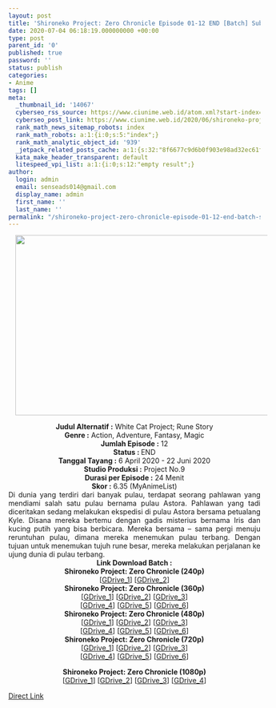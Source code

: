 ```yaml
---
layout: post
title: 'Shironeko Project: Zero Chronicle Episode 01-12 END [Batch] Subtitle Indonesia'
date: 2020-07-04 06:18:19.000000000 +00:00
type: post
parent_id: '0'
published: true
password: ''
status: publish
categories:
- Anime
tags: []
meta:
  _thumbnail_id: '14067'
  cyberseo_rss_source: https://www.ciunime.web.id/atom.xml?start-index=451&max-results=150
  cyberseo_post_link: https://www.ciunime.web.id/2020/06/shironeko-project-zero-chronicle.html
  rank_math_news_sitemap_robots: index
  rank_math_robots: a:1:{i:0;s:5:"index";}
  rank_math_analytic_object_id: '939'
  _jetpack_related_posts_cache: a:1:{s:32:"8f6677c9d6b0f903e98ad32ec61f8deb";a:2:{s:7:"expires";i:1643223508;s:7:"payload";a:0:{}}}
  kata_make_header_transparent: default
  litespeed_vpi_list: a:1:{i:0;s:12:"empty result";}
author:
  login: admin
  email: senseads014@gmail.com
  display_name: admin
  first_name: ''
  last_name: ''
permalink: "/shironeko-project-zero-chronicle-episode-01-12-end-batch-subtitle-indonesia/"
---
```

<div class="separator" style="clear: both; text-align: center;"><a href="https://1.bp.blogspot.com/-q-ZZU8-NqAE/Xox1UyDOsxI/AAAAAAAAeDo/RvVxq-qsHoARus4MeBMMCx4w08E4Lh2JgCLcBGAsYHQ/s1600/Shironeko%2BProject%2B-%2BZero%2BChronicle.jpg" imageanchor="1" style="margin-left: 1em; margin-right: 1em;"><img border="0" data-original-height="720" data-original-width="1280" height="360" src="{{ site.baseurl }}/assets/2020/07/Shironeko%2BProject%2B-%2BZero%2BChronicle.jpg" width="640" /></a></div>
<p>
<div style="text-align: center;"><b>Judul</b><b><b>&nbsp;Alternatif</b>&nbsp;:</b>&nbsp;White Cat&nbsp;Project; Rune Story</div>
<div style="text-align: center;"><b>Genre :</b>&nbsp;Action, Adventure, Fantasy, Magic</div>
<div style="text-align: center;"><b>Jumlah Episode :</b>&nbsp;12<br /><b>Status :&nbsp;</b>END<br /><b>Tanggal Tayang :</b>&nbsp;6 April 2020&nbsp;- 22 Juni 2020<br /><b>Studio Produksi :</b>&nbsp;Project No.9<br /><b>Durasi per Episode :</b>&nbsp;24 Menit</div>
<div style="text-align: center;"><b>Skor :</b>&nbsp;6.35 (MyAnimeList)</div>
<div style="text-align: center;"></div>
<div style="text-align: justify;">Di dunia yang terdiri dari banyak pulau, terdapat seorang pahlawan yang mendiami salah satu pulau bernama pulau Astora. Pahlawan yang tadi diceritakan sedang melakukan ekspedisi di pulau Astora bersama petualang Kyle. Disana mereka bertemu dengan gadis misterius bernama Iris dan kucing putih yang bisa berbicara. Mereka bersama – sama pergi menuju reruntuhan pulau, dimana mereka menemukan pulau terbang. Dengan tujuan untuk menemukan tujuh rune besar, mereka melakukan perjalanan ke ujung dunia di pulau terbang.</div>
<div style="text-align: justify;"></div>
<div style="text-align: justify;"></div>
<div style="text-align: center;">
<div style="text-align: center;"><b>Link Download Batch :</b></div>
<div style="text-align: center;">
<div style="text-align: center;">
<div style="text-align: center;"><b>Shironeko Project: Zero Chronicle&nbsp;(240p)</b></div>
</div>
<div style="text-align: center;">[<a href="https://drive.google.com/uc?export=download&amp;id=1057o6F69QjnuTWQpdQI5ppur8z71ZLNg" target="_blank" rel="noopener">GDrive_1</a>] [<a href="https://drive.google.com/uc?export=download&amp;id=1Mh3kghf5l7QTU9f3vv4qQprh7DTYmH2d" target="_blank" rel="noopener">GDrive_2</a>]</div>
<div style="text-align: center;"></div>
<div style="text-align: center;"><b>Shironeko Project: Zero Chronicle&nbsp;(360p)</b></div>
</div>
<div style="text-align: center;">[<a href="https://drive.google.com/uc?id=1QXW3J86b1b_0KzljNII_Rh-HDH0r_DNl" target="_blank" rel="noopener">GDrive_1</a>] [<a href="https://drive.google.com/uc?id=1Y_8sgMk1sU1rRKLOQL3SXAvBq-QgmK8X" target="_blank" rel="noopener">GDrive_2</a>] [<a href="https://drive.google.com/uc?id=1bA-2cwoybxZKVTDOtUaPyOqNb6WNEafr" target="_blank" rel="noopener">GDrive_3</a>]<br />[<a href="https://drive.google.com/uc?export=download&amp;id=1pozgNQJGh5Ql4yJCqkn2raoR8b5SaqLs" target="_blank" rel="noopener">GDrive_4</a>] [<a href="https://drive.google.com/uc?export=download&amp;id=1HmXi2m-xNR2tzm3uH_kQbMwC-f8TmeMC" target="_blank" rel="noopener">GDrive_5</a>] [<a href="https://drive.google.com/uc?id=1-WP0ZIfElVswsb76iYNksQ3UH4Kc8F2i" target="_blank" rel="noopener">GDrive_6</a>]</div>
<div style="text-align: center;"></div>
<div style="text-align: center;"><b>Shironeko Project: Zero Chronicle&nbsp;(480p)</b><br />[<a href="https://drive.google.com/uc?id=1WI_EDbJEohz7Jce8qOZemxZnD1eWt4k2" target="_blank" rel="noopener">GDrive_1</a>] [<a href="https://drive.google.com/uc?id=1QtCieLyje5RcKFPdSFvULSaxycgGYAkp" target="_blank" rel="noopener">GDrive_2</a>] [<a href="https://drive.google.com/uc?id=1PSp-c3rTVJMlGHRHEaOhPlPBcR8T-2n8" target="_blank" rel="noopener">GDrive_3</a>]<br />[<a href="https://drive.google.com/uc?export=download&amp;id=1Y0W17G1AwQEBH7ajKGJuR1WXoawQYH2f" target="_blank" rel="noopener">GDrive_4</a>] [<a href="https://drive.google.com/uc?export=download&amp;id=1PQC-6yd5ag64onLSIbeu9vWE5DW3bb63" target="_blank" rel="noopener">GDrive_5</a>] [<a href="https://drive.google.com/uc?id=1Riv56Pd5t6tnm_wNhwMNAwUe3OFITQNI" target="_blank" rel="noopener">GDrive_6</a>]</div>
<div style="text-align: center;"><b>Shironeko Project: Zero Chronicle&nbsp;(720p)</b><br />[<a href="https://drive.google.com/uc?id=1lOlJeyg7qziOyPXo8H1XgS7q-R7zNxnm" target="_blank" rel="noopener">GDrive_1</a>] [<a href="https://drive.google.com/uc?id=13VyGH7HS5uqhTcvTAQD2myh5-KDNFEso" target="_blank" rel="noopener">GDrive_2</a>] [<a href="https://drive.google.com/uc?id=1GUgAYB0xEAnYrhtdp-QgZluU91zWfFlk" target="_blank" rel="noopener">GDrive_3</a>]<br />[<a href="https://drive.google.com/uc?export=download&amp;id=1b1lJVF2HvjJL3PnWGpDXwl6r4Nhkjfe0" target="_blank" rel="noopener">GDrive_4</a>] [<a href="https://drive.google.com/uc?export=download&amp;id=13EX_e2qk6IFobKd5w8HrtwmCtAwL8gN9" target="_blank" rel="noopener">GDrive_5</a>] [<a href="https://drive.google.com/uc?id=1oBvWjgZZFh6yO45o8siTNs0OOiKOXCJw" target="_blank" rel="noopener">GDrive_6</a>]</p>
<p><b>Shironeko Project: Zero Chronicle&nbsp;(1080p)</b><br />[<a href="https://drive.google.com/uc?id=1sgKgQnfUsTGm7REMobpHcJdfXDxTIbdn" target="_blank" rel="noopener">GDrive_1</a>] [<a href="https://drive.google.com/uc?id=1rYkoPZkB9FY4FRNju5VLl7rKaP3g_lLu" target="_blank" rel="noopener">GDrive_2</a>] [<a href="https://drive.google.com/uc?id=1KZNBRs7o7ga4B_X4SeR774obzT9iMwLi" target="_blank" rel="noopener">GDrive_3</a>] [<a href="https://drive.google.com/uc?id=177Sh6zAkynv59Du9_Pac4IdLY-TaG-Ra" target="_blank" rel="noopener">GDrive_4</a>]</div>
</div>
<link rel="stylesheet" href="https://cdnjs.cloudflare.com/ajax/libs/font-awesome/4.7.0/css/font-awesome.min.css" />
<div class="divbtn"> <a href="https://handymansurrender.com/fihup8buzv?key=94550f7ce39444073321dde3b8782f97" class="btn"><i class="fa fa-download"></i> Direct Link</a> </div>
